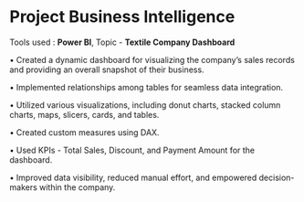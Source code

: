 # Project Business Intelligence 
Tools used : **Power BI**, 
Topic - **Textile Company Dashboard**

• Created a dynamic dashboard for visualizing the company’s sales records and providing an overall snapshot of
their business.

• Implemented relationships among tables for seamless data integration.

• Utilized various visualizations, including donut charts, stacked column charts, maps, slicers, cards, and tables.

• Created custom measures using DAX.

• Used KPIs - Total Sales, Discount, and Payment Amount for the dashboard.

• Improved data visibility, reduced manual effort, and empowered decision-makers within the company.
